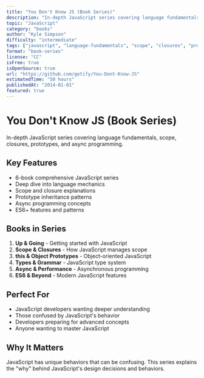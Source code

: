 ```yaml
---
title: "You Don't Know JS (Book Series)"
description: "In-depth JavaScript series covering language fundamentals, scope, closures, prototypes, and async programming"
topic: "JavaScript"
category: "books"
author: "Kyle Simpson"
difficulty: "intermediate"
tags: ["javascript", "language-fundamentals", "scope", "closures", "prototypes", "async"]
format: "book-series"
license: "CC"
isFree: true
isOpenSource: true
url: "https://github.com/getify/You-Dont-Know-JS"
estimatedTime: "50 hours"
publishedAt: "2014-01-01"
featured: true
---
```


# You Don't Know JS (Book Series)

In-depth JavaScript series covering language fundamentals, scope, closures, prototypes, and async programming.

## Key Features
- 6-book comprehensive JavaScript series
- Deep dive into language mechanics
- Scope and closure explanations
- Prototype inheritance patterns
- Async programming concepts
- ES6+ features and patterns

## Books in Series
1. **Up & Going** - Getting started with JavaScript
2. **Scope & Closures** - How JavaScript manages scope
3. **this & Object Prototypes** - Object-oriented JavaScript
4. **Types & Grammar** - JavaScript type system
5. **Async & Performance** - Asynchronous programming
6. **ES6 & Beyond** - Modern JavaScript features

## Perfect For
- JavaScript developers wanting deeper understanding
- Those confused by JavaScript's behavior
- Developers preparing for advanced concepts
- Anyone wanting to master JavaScript

## Why It Matters
JavaScript has unique behaviors that can be confusing. This series explains the "why" behind JavaScript's design decisions and behaviors.